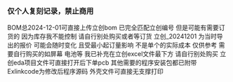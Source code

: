 ### 仅个人复刻记录，禁止商用



BOM总2024-12-01可直接上传立创bom 已完全匹配立创编号 但是可能有需要订货的 因为库存我不能控制 请自行别处购买或者等订货
立创_20241201 为当时导出的报价 可能会随时变化 且受最小起订量影响 不是单个的实际成本 仅供参考
需要自行购买的如屏幕 电池等 我已补充在立创excel文件最下方 请自行别处购买
立创eda项目文件可直接打开后下单pcb
其他需要的程序安装包都已附带
Exlinkcode为修改后程序源码
外壳文件可直接无支撑打印